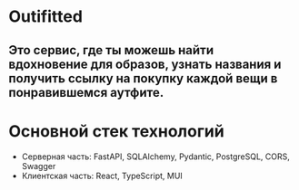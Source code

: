 # **Outifitted** 
## **Это сервис, где ты можешь найти вдохновение для образов, узнать названия и получить ссылку на покупку каждой вещи в понравившемся аутфите.**  
  
# Основной стек технологий
- Серверная часть: FastAPI, SQLAlchemy, Pydantic, PostgreSQL, CORS, Swagger
- Клиентская часть: React, TypeScript, MUI
